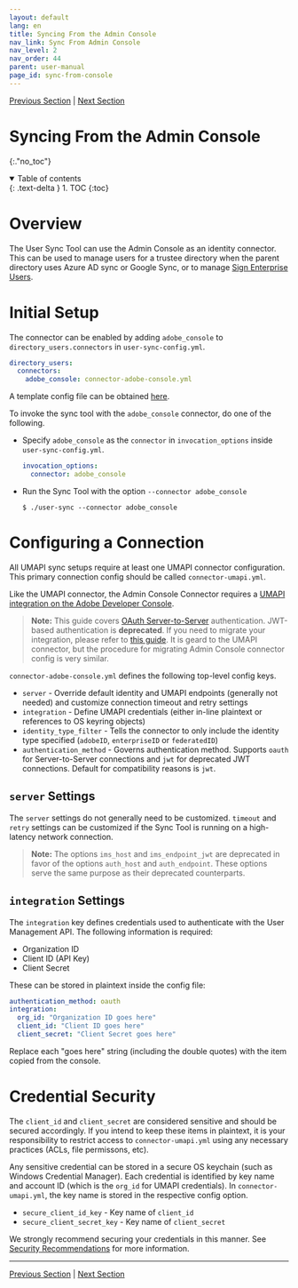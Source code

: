 ```yaml
---
layout: default
lang: en
title: Syncing From the Admin Console
nav_link: Sync From Admin Console
nav_level: 2
nav_order: 44
parent: user-manual
page_id: sync-from-console
---
```


[Previous Section](connect_okta.md)  \| [Next Section](sync_from_csv.md)

# Syncing From the Admin Console
{:."no_toc"}

<details open markdown="block">
  <summary>
    Table of contents
  </summary>
  {: .text-delta }
1. TOC
{:toc}
</details>

# Overview

The User Sync Tool can use the Admin Console as an identity connector. This can
be used to manage users for a trustee directory when the parent directory uses
Azure AD sync or Google Sync, or to manage [Sign Enterprise
Users](sign_sync.md#sign-enterprise).

# Initial Setup

The connector can be enabled by adding `adobe_console` to
`directory_users.connectors` in `user-sync-config.yml`.

```yaml
directory_users:
  connectors:
    adobe_console: connector-adobe-console.yml
```

A template config file can be obtained
[here](https://github.com/adobe-apiplatform/user-sync.py/blob/v2/examples/config%20files%20-%20basic/connector-adobe-console.yml).

To invoke the sync tool with the `adobe_console` connector, do one of the
following.

* Specify `adobe_console` as the `connector` in `invocation_options` inside
  `user-sync-config.yml`.

  ```yaml
  invocation_options:
    connector: adobe_console
  ```
* Run the Sync Tool with the option `--connector adobe_console`

  ```
  $ ./user-sync --connector adobe_console
  ```

# Configuring a Connection

All UMAPI sync setups require at least one UMAPI connector configuration. This
primary connection config should be called `connector-umapi.yml`.

Like the UMAPI connector, the Admin Console Connector requires a [UMAPI
integration on the Adobe Developer
Console](setup_and_installation.md#adobe-developer-console-setup).

> **Note:** This guide covers [OAuth
> Server-to-Server](https://developer.adobe.com/developer-console/docs/guides/authentication/ServerToServerAuthentication/implementation/)
> authentication. JWT-based authentication is **deprecated**. If you need to
> migrate your integration, please refer to [this
> guide](connect_adobe.md#migrating-from-jwt-to-server-to-server). It is geard
> to the UMAPI connector, but the procedure for migrating Admin Console
> connector config is very similar.

`connector-adobe-console.yml` defines the following top-level config keys.

* `server` - Override default identity and UMAPI endpoints (generally not
  needed) and customize connection timeout and retry settings
* `integration` - Define UMAPI credentials (either in-line plaintext or
  references to OS keyring objects)
* `identity_type_filter` - Tells the connector to only include the identity type
  specified (`adobeID`, `enterpriseID` or `federatedID`)
* `authentication_method` - Governs authentication method. Supports `oauth` for
  Server-to-Server connections and `jwt` for deprecated JWT connections. Default
  for compatibility reasons is `jwt`.

## `server` Settings

The `server` settings do not generally need to be customized. `timeout` and
`retry` settings can be customized if the Sync Tool is running on a high-latency
network connection.

> **Note:** The options `ims_host` and `ims_endpoint_jwt` are deprecated in
> favor of the options `auth_host` and `auth_endpoint`. These options serve the
> same purpose as their deprecated counterparts.

## `integration` Settings

The `integration` key defines credentials used to authenticate with the User
Management API. The following information is required:

- Organization ID
- Client ID (API Key)
- Client Secret

These can be stored in plaintext inside the config file:

```yaml
authentication_method: oauth
integration:
  org_id: "Organization ID goes here"
  client_id: "Client ID goes here"
  client_secret: "Client Secret goes here"
```

Replace each "goes here" string (including the double quotes) with the item
copied from the console.

# Credential Security

The `client_id` and `client_secret` are considered sensitive and should be
secured accordingly. If you intend to keep these items in plaintext, it is your
responsibility to restrict access to `connector-umapi.yml` using any necessary
practices (ACLs, file permissons, etc).

Any sensitive credential can be stored in a secure OS keychain (such as Windows
Credential Manager). Each credential is identified by key name and account ID
(which is the `org_id` for UMAPI credentials). In `connector-umapi.yml`, the key
name is stored in the respective config option.

* `secure_client_id_key` - Key name of `client_id`
* `secure_client_secret_key` - Key name of `client_secret`

We strongly recommend securing your credentials in this manner. See [Security
Recommendations](security.md#secure-credential-storage) for more information.

---

[Previous Section](connect_okta.md)  \| [Next Section](sync_from_csv.md)
